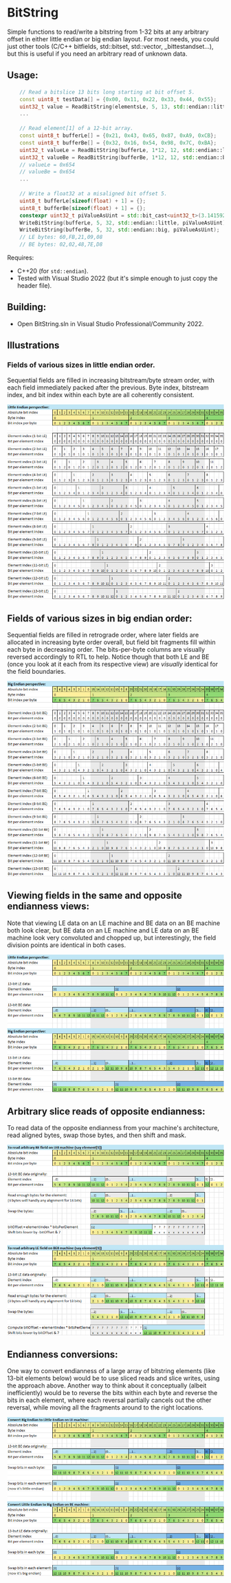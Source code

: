 # BitString
Simple functions to read/write a bitstring from 1-32 bits at any arbitrary offset in either little endian or big endian layout.
For most needs, you could just other tools (C/C++ bitfields, std::bitset, std::vector<bool>, _bittestandset...), but this is useful
if you need an arbitrary read of unknown data.

## Usage:

```c++
    // Read a bitslice 13 bits long starting at bit offset 5.
    const uint8_t testData[] = {0x00, 0x11, 0x22, 0x33, 0x44, 0x55};
    uint32_t value = ReadBitString(elementsLe, 5, 13, std::endian::little);
    ...

    // Read element[1] of a 12-bit array.
    const uint8_t bufferLe[] = {0x21, 0x43, 0x65, 0x87, 0xA9, 0xCB};
    const uint8_t bufferBe[] = {0x32, 0x16, 0x54, 0x98, 0x7C, 0xBA};
    uint32_t valueLe = ReadBitString(bufferLe, 1*12, 12, std::endian::little);
    uint32_t valueBe = ReadBitString(bufferBe, 1*12, 12, std::endian::big);
    // valueLe = 0x654
    // valueBe = 0x654
    ...

    // Write a float32 at a misaligned bit offset 5.
    uint8_t bufferLe[sizeof(float) + 1] = {};
    uint8_t bufferBe[sizeof(float) + 1] = {};
    constexpr uint32_t piValueAsUint = std::bit_cast<uint32_t>(3.14159265358979323846f);
    WriteBitString(bufferLe, 5, 32, std::endian::little, piValueAsUint);
    WriteBitString(bufferBe, 5, 32, std::endian::big, piValueAsUint);
    // LE bytes: 60,FB,21,09,08
    // BE bytes: 02,02,48,7E,D8
```

Requires:
- C++20 (for `std::endian`).
- Tested with Visual Studio 2022 (but it's simple enough to just copy the header file).

## Building:
- Open BitString.sln in Visual Studio Professional/Community 2022.

## Illustrations

### Fields of various sizes in little endian order.

Sequential fields are filled in increasing bitstream/byte stream order, with each field immediately packed after the previous. Byte index, bitstream index, and bit index within each byte are all coherently consistent.

![Fields in Little Endian](EndiannessLE.png)

## Fields of various sizes in big endian order:

Sequential fields are filled in retrograde order, where later fields are allocated in increasing byte order overall, but field bit fragments fill within each byte in decreasing order. The bits-per-byte columns are visually reversed accordingly to RTL to help. Notice though that both LE and BE (once you look at it each from its respective view) are *visually* identical for the field boundaries.

![Fields in Big Endian](EndiannessBE.png)

## Viewing fields in the same and opposite endianness views:

Note that viewing LE data on an LE machine and BE data on an BE machine both look clear, but BE data on an LE machine and LE data on an BE machine look very convoluted and chopped up, but interestingly, the field division points are identical in both cases.

![Fields in opposite viewpoint](EndiannessOppositeViewpoint.png)

## Arbitrary slice reads of opposite endianness:

To read data of the opposite endianness from your machine's architecture, read aligned bytes, swap those bytes, and then shift and mask.

![Arbitrary slice reads](EndiannessArbitrarySliceReads.png)

## Endianness conversions:

One way to convert endianness of a large array of bitstring elements (like 13-bit elements below) would be to use sliced reads and slice writes, using the approach above. Another way to think about it conceptually (albeit inefficiently) would be to reverse the bits within each byte and reverse the bits in each element, where each reversal partially cancels out the other reversal, while moving all the fragments around to the right locations.

![Endianness conversions](EndiannessConversions.png)
